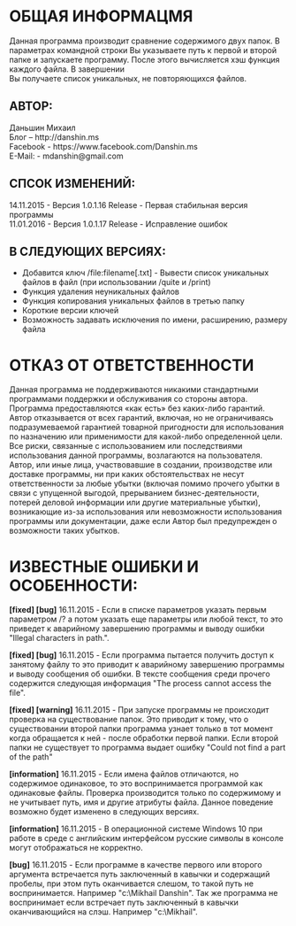 <h1>ОБЩАЯ ИНФОРМАЦМЯ</h1>

Данная  программа  производит  сравнение  содержимого двух  папок. В  параметрах
командной  строки  Вы  указываете  путь  к  первой  и  второй папке и запускаете 
программу.  После  этого  вычисляется  хэш функция  каждого файла.  В завершении  
Вы получаете список уникальных, не повторяющихся файлов.

<h2>АВТОР:</h2>
Даньшин Михаил<br>
Блог – http://danshin.ms<br>
Facebook - https://www.facebook.com/Danshin.ms<br>
E-Mail: - mdanshin@gmail.com<br>

<h2>СПСОК ИЗМЕНЕНИЙ:</h2>
14.11.2015 - Версия 1.0.1.16 Release - Первая стабильная версия программы<br>
11.01.2016 - Версия 1.0.1.17 Release - Исправление ошибок

<h2>В СЛЕДУЮЩИХ ВЕРСИЯХ:</h2>

* Добавится ключ /file:filename[.txt] - Вывести  список уникальных файлов в файл
                                        (при использовании /quite и /print)
* Функция удаления неуникальных файлов
* Функция копирования уникальных файлов в третью папку
* Короткие версии ключей
* Возможность задавать исключения по имени, расширению, размеру файла

<h1>ОТКАЗ ОТ ОТВЕТСТВЕННОСТИ</h1>
Данная   программа   не  поддерживаются   никакими    стандартными   программами
поддержки   и   обслуживания   со   стороны  автора.  Программа  предоставляются
«как  есть»  без  каких-либо гарантий.  Автор  отказывается  от  всех  гарантий,
включая, но не ограничиваясь  подразумеваемой гарантией товарной пригодности для
использования по  назначению или применимости  для какой-либо определенной цели.
Все риски, связанные  с использованием  или  последствиями использования  данной
программы, возлагаются на пользователя. 
Автор,  или иные  лица, участвовавшие  в  создании,  производстве  или  доставке
программы,  ни  при каких  обстоятельствах  не несут  ответственности  за  любые
убытки (включая помимо прочего убытки  в связи с упущенной  выгодой, прерыванием
бизнес-деятельности, потерей деловой информации или другие материальные убытки),
возникающие  из-за использования   или  невозможности   использования  программы
или   документации,   даже   если   Автор  был    предупрежден   о   возможности
таких убытков.

<h1>ИЗВЕСТНЫЕ ОШИБКИ И ОСОБЕННОСТИ:</h1>

<b>[fixed]
[bug]</b> 16.11.2015 - Если в списке параметров указать первым параметром /? а потом
указать  еще параметры или  любой текст, то это приведет к аварийному завершению
программы и выводу ошибки "Illegal characters in path.".

<b>[fixed]
[bug]</b> 16.11.2015  -  Если программа пытается получить доступ к занятому файлу то
это приводит  к  аварийному  завершению  программы и выводу сообщения об ошибки.
В тексте сообщения среди прочего   содержится следующая  информация "The process
cannot access the file".

<b>[fixed]
[warning]</b> 16.11.2015  -  При  запуске   программы   не  происходит  проверка  на
существование  папок. Это  приводит  к тому, что  о существовании  второй  папки
программа  узнает только в  тот момент  когда обращается к ней - после обработки
первой папки.  Если  второй папки  не  существует  то  программа  выдает  ошибку
"Could not find a part of the path"

<b>[information]</b> 16.11.2015  -  Если  имена  файлов   отличаются,   но   содержимое
одинаковое,  то  это  воспринимается  программой  как одинаковые файлы. Проверка
производится только  по содержимому и  не учитывает путь, имя  и другие атрибуты
файла. Данное поведение возможно будет изменено в следующих версиях.

<b>[information]</b> 16.11.2015  - В  операционной  системе  Windows 10  при  работе  в
среде с английским интерфейсом  русские символы  в консоле могут отображаться не 
корректно. 

<b>[bug]</b> 16.11.2015  -  Если  программе  в  качестве  первого или второго аргумента 
встречается  путь  заключенный  в  кавычки  и  содержащий пробелы, при этом путь 
оканчивается слешом, то такой путь не воспринимается. 
Например "c:\Mikhail Danshin\". 
Так  же  программа  не  воспринимает  если  встречает путь заключенный в кавычки 
оканчивающийся на слэш. Например "c:\Mikhail\".
